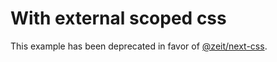 
# With external scoped css

This example has been deprecated in favor of [@zeit/next-css](https://github.com/zeit/next-plugins/tree/master/packages/next-css).
